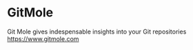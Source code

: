 # GitMole

Git Mole gives indespensable insights into your Git repositories
https://www.gitmole.com
